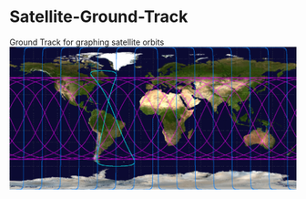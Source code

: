 # Satellite-Ground-Track
Ground Track for graphing satellite orbits
![alt text](/res/satellites.png)
